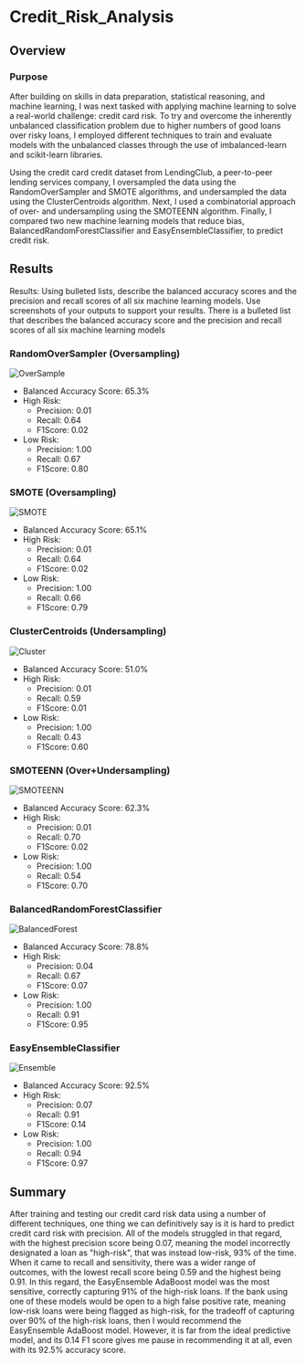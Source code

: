 # Credit_Risk_Analysis
## Overview
### Purpose
After building on skills in data preparation, statistical reasoning, and machine learning, I was next tasked with applying machine learning to solve a real-world challenge: credit card risk. To try and overcome the inherently unbalanced classification problem due to higher numbers of good loans over risky loans, I employed different techniques to train and evaluate models with the unbalanced classes through the use of imbalanced-learn and scikit-learn libraries.

Using the credit card credit dataset from LendingClub, a peer-to-peer lending services company, I oversampled the data using the RandomOverSampler and SMOTE algorithms, and undersampled the data using the ClusterCentroids algorithm. Next, I used a combinatorial approach of over- and undersampling using the SMOTEENN algorithm. Finally, I compared two new machine learning models that reduce bias, BalancedRandomForestClassifier and EasyEnsembleClassifier, to predict credit risk.

## Results
Results: Using bulleted lists, describe the balanced accuracy scores and the precision and recall scores of all six machine learning models. Use screenshots of your outputs to support your results. There is a bulleted list that describes the balanced accuracy score and the precision and recall scores of all six machine learning models

### RandomOverSampler (Oversampling)

![OverSample](OverSample.png)

- Balanced Accuracy Score: 65.3%
- High Risk:
    - Precision: 0.01
    - Recall: 0.64
    - F1Score: 0.02
- Low Risk:
    - Precision: 1.00
    - Recall: 0.67
    - F1Score: 0.80

### SMOTE (Oversampling)

![SMOTE](SMOTE.png)

- Balanced Accuracy Score: 65.1%
- High Risk:
    - Precision: 0.01
    - Recall: 0.64
    - F1Score: 0.02
- Low Risk:
    - Precision: 1.00
    - Recall: 0.66
    - F1Score: 0.79

### ClusterCentroids (Undersampling)

![Cluster](ClusterCentroids.png)

- Balanced Accuracy Score: 51.0%
- High Risk:
    - Precision: 0.01
    - Recall: 0.59
    - F1Score: 0.01
- Low Risk:
    - Precision: 1.00
    - Recall: 0.43
    - F1Score: 0.60

### SMOTEENN (Over+Undersampling)

![SMOTEENN](SMOTEENN.png)

- Balanced Accuracy Score: 62.3%
- High Risk:
    - Precision: 0.01
    - Recall: 0.70
    - F1Score: 0.02
- Low Risk:
    - Precision: 1.00
    - Recall: 0.54
    - F1Score: 0.70

### BalancedRandomForestClassifier

![BalancedForest](BalancedForest.png)

- Balanced Accuracy Score: 78.8%
- High Risk:
    - Precision: 0.04
    - Recall: 0.67
    - F1Score: 0.07
- Low Risk:
    - Precision: 1.00
    - Recall: 0.91
    - F1Score: 0.95

### EasyEnsembleClassifier

![Ensemble](Ensemble.png)

- Balanced Accuracy Score: 92.5%
- High Risk:
    - Precision: 0.07
    - Recall: 0.91
    - F1Score: 0.14
- Low Risk:
    - Precision: 1.00
    - Recall: 0.94
    - F1Score: 0.97

## Summary
After training and testing our credit card risk data using a number of different techniques, one thing we can definitively say is it is hard to predict credit card risk with precision. All of the models struggled in that regard, with the highest precision score being 0.07, meaning the model incorrectly designated a loan as "high-risk", that was instead low-risk, 93% of the time. When it came to recall and sensitivity, there was a wider range of outcomes, with the lowest recall score being 0.59 and the highest being 0.91. In this regard, the EasyEnsemble AdaBoost model was the most sensitive, correctly capturing 91% of the high-risk loans. If the bank using one of these models would be open to a high false positive rate, meaning low-risk loans were being flagged as high-risk, for the tradeoff of capturing over 90% of the high-risk loans, then I would recommend the EasyEnsemble AdaBoost model. However, it is far from the ideal predictive model, and its 0.14 F1 score gives me pause in recommending it at all, even with its 92.5% accuracy score.
